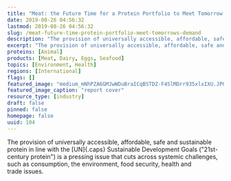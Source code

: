 ```yaml
---
title: "Meat: the Future Time for a Protein Portfolio to Meet Tomorrow’s Demand"
date: 2019-08-26 04:56:32
lastmod: 2019-08-26 04:56:32
slug: /meat-future-time-protein-portfolio-meet-tomorrows-demand
description: "The provision of universally accessible, affordable, safe and sustainable protein in line with the UN Sustainable Development Goals (“21st-century protein”) is a pressing issue that cuts across systemic challenges, such as consumption, the environment, food security, health and trade&nbsp;issues."
excerpt: "The provision of universally accessible, affordable, safe and sustainable protein in line with the UN Sustainable Development Goals (“21st-century protein”) is a pressing issue that cuts across systemic challenges, such as consumption, the environment, food security, health and trade&nbsp;issues."
proteins: [Animal]
products: [Meat, Dairy, Eggs, Seafood]
topics: [Environment, Health]
regions: [International]
flags: []
featured_image: "medium_mNhPZA6GMJwWDuBraICqBSTDZ-F4SlMDrr935xlxIXU.JPG"
featured_image_caption: "report cover"
resource_type: [industry]
draft: false
pinned: false
homepage: false
uuid: 104
---
```

The provision of universally accessible, affordable, safe and
sustainable protein in line with the [UN]{.caps} Sustainable Development
Goals ("21st-century protein") is a pressing issue that cuts across
systemic challenges, such as consumption, the environment, food
security, health and trade issues.
